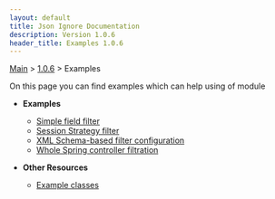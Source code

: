 ```yaml
---
layout: default
title: Json Ignore Documentation
description: Version 1.0.6
header_title: Examples 1.0.6
---
```


[Main](../../index.MD) > [1.0.6](../index.MD) > Examples

On this page you can find examples which can help using of module

* **Examples**
  * [Simple field filter](filter-field/index.MD)
  * [Session Strategy filter](filter-strategy/index.MD) 
  * [XML Schema-based filter configuration](filter-file/index.MD)
  * [Whole Spring controller filtration](filter-controller/index.MD)

* **Other Resources** 
  * [Example classes](./example-classes/index.MD)